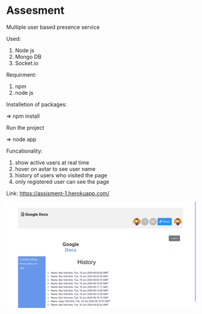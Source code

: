 # Assesment

Multiple user based presence service

 Used:
1. Node js
2. Mongo DB
3. Socket.io

Requirment:

1. npm
2. node js

 Installetion of packages:
 
=> npm install

 Run the project
 
=> node app

 Funcationality:
 
1. show active users at real time
2. hover on avtar to see user name
3. history of users who visited the page
4. only registered user can see the page

Link: https://assisment-1.herokuapp.com/

![alt text](https://github.com/gb3335/Assesment/blob/master/Screenshot%202020-06-15%20at%2011.22.50%20PM.png?raw=true)

